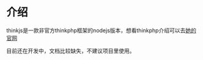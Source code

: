 # 介绍
thinkjs是一款非官方thinkphp框架的nodejs版本，想看thinkphp介绍可以去[她的官网](http://www.thinkphp.cn/)

目前还在开发中，文档比较缺失，不建议项目里使用。
